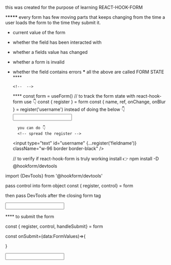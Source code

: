 this was created for the purpose of learning REACT-HOOK-FORM

\***\*\*\*\*** every form has few moving parts that keeps changing from the time a user loads the form to the time they submit it.

- current value of the form
- whether the field has been interacted with
- whether a fields value has changed
- whether a form is invalid
- whether the field contains errors
  **\*** all the above are called FORM STATE \*\*\*\*

      <!--  -->

  \*\*\*\* const form = useForm()
  // to track the form state with react-hook-form use 👇
  const { register } = form
  const { name, ref, onChange, onBlur } = register('username')
  instead of doing the below 👇
  <input
        type="text"
        id="username"
        name={name}
        ref={ref}
        onChange={onChange}
        onBlur={onBlur}
        className="w-96 border border-black"
    />

        you can do 👇
        <!-- spread the register -->

  <input
  type="text"
  id="username"
  {...register('fieldname')}
  className="w-96 border border-black"
  />

  // to verify if react-hook-form is truly working
  install 👉 npm install -D @hookform/devtools

import {DevTools} from '@hookform/devtools'

pass control into form object
const { register, control} = form

then pass DevTools after the closing form tag

<div>
    <form>
        <input/>
    <form>
    <!-- this will allow you see how react-hook-form tracks your form -->
    <DevTools control={control}>
</div>

\*\*\*\* to submit the form

const { register, control, handleSubmit} = form

<!-- define the data types if you are using typescript -->

const onSubmit=(data:FormValues)=>{

<!-- your logics -->

}

<div>
    <form onSubmit={handleSubmit(onSubmit)}>
        <input/>
    <form>
    <!-- this will allow you see how react-hook-form tracks your form -->
    <DevTools control={control}>
</div>
